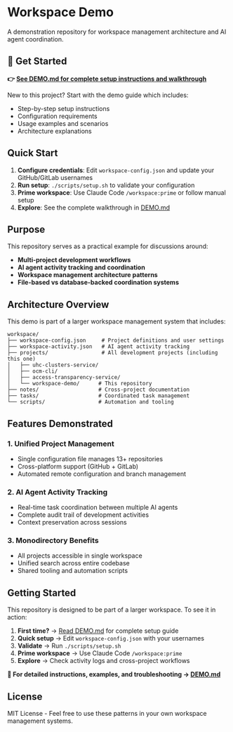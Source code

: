 # Workspace Demo

A demonstration repository for workspace management architecture and AI agent coordination.

## 🚀 Get Started

**👉 [See DEMO.md for complete setup instructions and walkthrough](./DEMO.md)**

New to this project? Start with the demo guide which includes:
- Step-by-step setup instructions
- Configuration requirements  
- Usage examples and scenarios
- Architecture explanations

## Quick Start

1. **Configure credentials**: Edit `workspace-config.json` and update your GitHub/GitLab usernames
2. **Run setup**: `./scripts/setup.sh` to validate your configuration
3. **Prime workspace**: Use Claude Code `/workspace:prime` or follow manual setup
4. **Explore**: See the complete walkthrough in [DEMO.md](./DEMO.md)

## Purpose

This repository serves as a practical example for discussions around:

- **Multi-project development workflows**
- **AI agent activity tracking and coordination** 
- **Workspace management architecture patterns**
- **File-based vs database-backed coordination systems**

## Architecture Overview

This demo is part of a larger workspace management system that includes:

```
workspace/
├── workspace-config.json     # Project definitions and user settings
├── workspace-activity.json   # AI agent activity tracking
├── projects/                 # All development projects (including this one)
│   ├── uhc-clusters-service/
│   ├── ocm-cli/
│   ├── access-transparency-service/
│   └── workspace-demo/      # This repository
├── notes/                   # Cross-project documentation
├── tasks/                   # Coordinated task management
└── scripts/                 # Automation and tooling
```

## Features Demonstrated

### 1. **Unified Project Management**
- Single configuration file manages 13+ repositories
- Cross-platform support (GitHub + GitLab)
- Automated remote configuration and branch management

### 2. **AI Agent Activity Tracking**
- Real-time task coordination between multiple AI agents
- Complete audit trail of development activities
- Context preservation across sessions

### 3. **Monodirectory Benefits**
- All projects accessible in single workspace
- Unified search across entire codebase
- Shared tooling and automation scripts



## Getting Started

This repository is designed to be part of a larger workspace. To see it in action:

1. **First time?** → [Read DEMO.md](./DEMO.md) for complete setup guide
2. **Quick setup** → Edit `workspace-config.json` with your usernames  
3. **Validate** → Run `./scripts/setup.sh`
4. **Prime workspace** → Use Claude Code `/workspace:prime`
5. **Explore** → Check activity logs and cross-project workflows

**📖 For detailed instructions, examples, and troubleshooting → [DEMO.md](./DEMO.md)**

## License

MIT License - Feel free to use these patterns in your own workspace management systems.